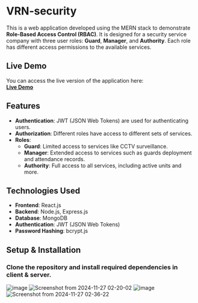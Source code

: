 # VRN-security

This is a web application developed using the MERN stack to demonstrate **Role-Based Access Control (RBAC)**. It is designed for a security service company with three user roles: **Guard**, **Manager**, and **Authority**. Each role has different access permissions to the available services.

## Live Demo

You can access the live version of the application here:  
[**Live Demo**](https://vrv-assignment-mohit.onrender.com/)

## Features

- **Authentication**: JWT (JSON Web Tokens) are used for authenticating users.
- **Authorization**: Different roles have access to different sets of services.
- **Roles**:
  - **Guard**: Limited access to services like CCTV surveillance.
  - **Manager**: Extended access to services such as guards deployment and attendance records.
  - **Authority**: Full access to all services, including active units and more.

## Technologies Used

- **Frontend**: React.js
- **Backend**: Node.js, Express.js
- **Database**: MongoDB
- **Authentication**: JWT (JSON Web Tokens)
- **Password Hashing**: bcrypt.js

## Setup & Installation

### Clone the repository and install required dependencies in client & server.
![image](https://github.com/user-attachments/assets/372bb679-cde3-4999-8bbf-65321c011dbd)
![Screenshot from 2024-11-27 02-20-02](https://github.com/user-attachments/assets/a96a759e-13ca-4d3a-ac9b-6ab64b7fdfe5)
![image](https://github.com/user-attachments/assets/17f25711-130a-42ce-99c6-2beff28556db)
![Screenshot from 2024-11-27 02-36-22](https://github.com/user-attachments/assets/8d974457-53e2-47ff-a9a5-ec88a3859038)


